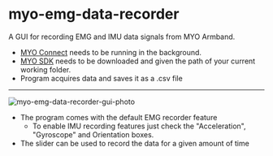 # myo-emg-data-recorder

A GUI for recording EMG and IMU data signals from MYO Armband.

* [MYO Connect](https://myo-connect.software.informer.com/0.9/) needs to be running in the background.
* [MYO SDK](https://github.com/muhammetduzenli/myo-emg-data-recorder/tree/master/myo-sdk-win-0.9.0) needs to be downloaded and given the path of your current working folder.
* Program acquires data and saves it as a .csv file

-------


![myo-emg-data-recorder-gui-photo](https://user-images.githubusercontent.com/73781096/182028260-c88b4a4b-50e8-44c7-ae52-13128708a11c.png)

* The program comes with the default EMG recorder feature
  * To enable IMU recording features just check the "Acceleration", "Gyroscope" and Orientation boxes.
* The slider can be used to record the data for a given amount of time

